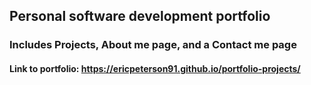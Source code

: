 ## Personal software development portfolio

### Includes Projects, About me page, and a Contact me page



#### Link to portfolio: https://ericpeterson91.github.io/portfolio-projects/
